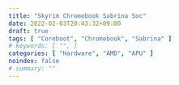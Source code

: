 ```yaml
---
title: "Skyrim Chromebook Sabrina Soc"
date: 2022-02-03T20:43:32+09:00
draft: true
tags: [ "Coreboot", "Chromebook", "Sabrina" ]
# keywords: [ "", ]
categories: [ "Hardware", "AMD", "APU" ]
noindex: false
# summary: ""
---
```


